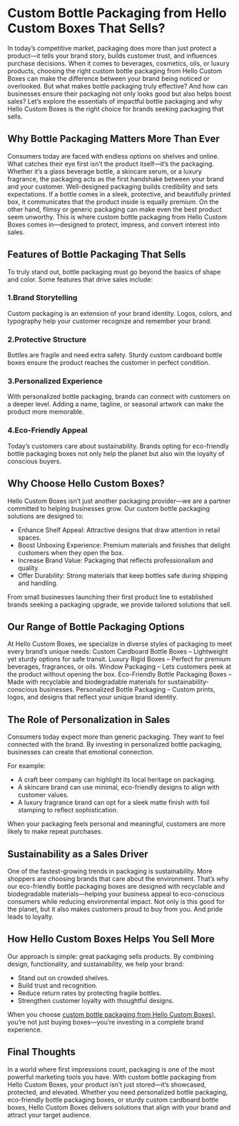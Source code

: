# Custom Bottle Packaging from Hello Custom Boxes That Sells?
In today’s competitive market, packaging does more than just protect a product—it tells your brand story, builds customer trust, and influences purchase decisions. When it comes to beverages, cosmetics, oils, or luxury products, choosing the right custom bottle packaging from Hello Custom Boxes can make the difference between your brand being noticed or overlooked.
But what makes bottle packaging truly effective? And how can businesses ensure their packaging not only looks good but also helps boost sales? Let’s explore the essentials of impactful bottle packaging and why Hello Custom Boxes is the right choice for brands seeking packaging that sells.
## Why Bottle Packaging Matters More Than Ever
Consumers today are faced with endless options on shelves and online. What catches their eye first isn’t the product itself—it’s the packaging. Whether it’s a glass beverage bottle, a skincare serum, or a luxury fragrance, the packaging acts as the first handshake between your brand and your customer.
Well-designed packaging builds credibility and sets expectations. If a bottle comes in a sleek, protective, and beautifully printed box, it communicates that the product inside is equally premium. On the other hand, flimsy or generic packaging can make even the best product seem unworthy.
This is where custom bottle packaging from Hello Custom Boxes comes in—designed to protect, impress, and convert interest into sales.
## Features of Bottle Packaging That Sells
To truly stand out, bottle packaging must go beyond the basics of shape and color. Some features that drive sales include:
### 1.Brand Storytelling
Custom packaging is an extension of your brand identity. Logos, colors, and typography help your customer recognize and remember your brand.
### 2.Protective Structure
Bottles are fragile and need extra safety. Sturdy custom cardboard bottle boxes ensure the product reaches the customer in perfect condition.
### 3.Personalized Experience
With personalized bottle packaging, brands can connect with customers on a deeper level. Adding a name, tagline, or seasonal artwork can make the product more memorable.
### 4.Eco-Friendly Appeal
Today’s customers care about sustainability. Brands opting for eco-friendly bottle packaging boxes not only help the planet but also win the loyalty of conscious buyers.
## Why Choose Hello Custom Boxes?
Hello Custom Boxes isn’t just another packaging provider—we are a partner committed to helping businesses grow. Our custom bottle packaging solutions are designed to:
- Enhance Shelf Appeal: Attractive designs that draw attention in retail spaces.
- Boost Unboxing Experience: Premium materials and finishes that delight customers when they open the box.
- Increase Brand Value: Packaging that reflects professionalism and quality.
- Offer Durability: Strong materials that keep bottles safe during shipping and handling.
  
From small businesses launching their first product line to established brands seeking a packaging upgrade, we provide tailored solutions that sell.
## Our Range of Bottle Packaging Options
At Hello Custom Boxes, we specialize in diverse styles of packaging to meet every brand’s unique needs:
Custom Cardboard Bottle Boxes – Lightweight yet sturdy options for safe transit.
Luxury Rigid Boxes – Perfect for premium beverages, fragrances, or oils.
Window Packaging – Lets customers peek at the product without opening the box.
Eco-Friendly Bottle Packaging Boxes – Made with recyclable and biodegradable materials for sustainability-conscious businesses.
Personalized Bottle Packaging – Custom prints, logos, and designs that reflect your unique brand identity.
## The Role of Personalization in Sales
Consumers today expect more than generic packaging. They want to feel connected with the brand. By investing in personalized bottle packaging, businesses can create that emotional connection.

For example:
- A craft beer company can highlight its local heritage on packaging.
- A skincare brand can use minimal, eco-friendly designs to align with customer values.
- A luxury fragrance brand can opt for a sleek matte finish with foil stamping to reflect sophistication.
  
When your packaging feels personal and meaningful, customers are more likely to make repeat purchases.
## Sustainability as a Sales Driver
One of the fastest-growing trends in packaging is sustainability. More shoppers are choosing brands that care about the environment. That’s why our eco-friendly bottle packaging boxes are designed with recyclable and biodegradable materials—helping your business appeal to eco-conscious consumers while reducing environmental impact.
Not only is this good for the planet, but it also makes customers proud to buy from you. And pride leads to loyalty.
## How Hello Custom Boxes Helps You Sell More
Our approach is simple: great packaging sells products. By combining design, functionality, and sustainability, we help your brand:
- Stand out on crowded shelves.
- Build trust and recognition.
- Reduce return rates by protecting fragile bottles.
- Strengthen customer loyalty with thoughtful designs.
  
When you choose [custom bottle packaging from Hello Custom Boxes](https://hellocustomboxes.com/bottle-packaging/)), you’re not just buying boxes—you’re investing in a complete brand experience.
## Final Thoughts
In a world where first impressions count, packaging is one of the most powerful marketing tools you have. With custom bottle packaging from Hello Custom Boxes, your product isn’t just stored—it’s showcased, protected, and elevated.
Whether you need personalized bottle packaging, eco-friendly bottle packaging boxes, or sturdy custom cardboard bottle boxes, Hello Custom Boxes delivers solutions that align with your brand and attract your target audience.
